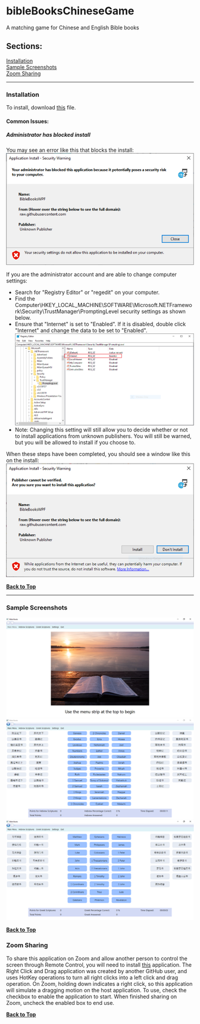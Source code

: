 # bibleBooksChineseGame
A matching game for Chinese and English Bible books

## Sections:  
[Installation](#installation)  
[Sample Screenshots](#sample-screenshots)  
[Zoom Sharing](#zoom-sharing)  

***
### Installation

To install, download [this](https://github.com/kezizhou/bibleBooksChineseGame/blob/master/publish/setup.exe) file.

#### Common Issues:

##### Administrator has blocked install
You may see an error like this that blocks the install:
![Blocked Install Security Warning](documentation/blockedSecurityWarning.png)

If you are the administrator account and are able to change computer settings: 
* Search for "Registry Editor" or "regedit" on your computer.
* Find the Computer\HKEY_LOCAL_MACHINE\SOFTWARE\Microsoft\.NETFramework\Security\TrustManager\PromptingLevel security settings as shown below.
* Ensure that "Internet" is set to "Enabled". If it is disabled, double click "Internet" and change the data to be set to "Enabled".
![Change the "Internet" security setting](documentation/changeSecuritySettings.png)
* Note: Changing this setting will still allow you to decide whether or not to install applications from unknown publishers. You will still be warned, but you will be allowed to install if you choose to.

When these steps have been completed, you should see a window like this on the install: 
![Correct Install Security Warning](documentation/correctSecurityWarning.png)

**[Back to Top](#bibleBooksChineseGame)**

***
### Sample Screenshots

![Main Menu](documentation/mainMenu.png)
![Hebrew Scriptures Match Chinese to English](documentation/hebrewMatch.png)
![Greek Scriptures Match Chinese to Englishs](documentation/greekMatch.png)

**[Back to Top](#bibleBooksChineseGame)**


### Zoom Sharing
To share this application on Zoom and allow another person to control the screen through Remote Control, you will need to install [this](https://github.com/joshuatz/right-click-and-drag/releases/download/v0.1.0/right-click-and-drag.exe) application. The Right Click and Drag application was created by another GitHub user, and uses HotKey operations to turn all right clicks into a left click and drag operation. On Zoom, holding down indicates a right click, so this application will simulate a dragging motion on the host application. To use, check the checkbox to enable the application to start. When finished sharing on Zoom, uncheck the enabled box to end use.

**[Back to Top](#bibleBooksChineseGame)**